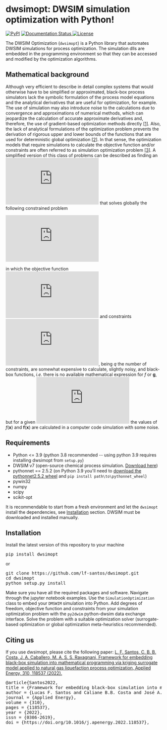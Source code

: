 # dwsimopt: DWSIM simulation optimization with Python!

[![PyPI](https://img.shields.io/pypi/v/dwsimopt)](https://pypi.org/project/dwsimopt/)
<a href='https://pydwsimopt.readthedocs.io/en/latest/?badge=latest' target="blank">
    <img src='https://readthedocs.org/projects/pydwsimopt/badge/?version=latest' alt='Documentation Status' />
</a>
[![License](https://img.shields.io/pypi/l/dwsimopt.svg)](https://github.com/lf-santos/dwsimopt/LICENSE)

The DWSIM Optimization (`dwsimopt`) is a Python library that automates DWSIM simulations for process optimization.
The simulation dlls are embedded in the programming environment so that they can be accessed and modified by the optimization algorithms.

## Mathematical background

Although very efficient to describe in detail complex systems that would otherwise have to be simplified or approximated, black-box process simulators lack the symbolic formulation of the process model equations and the analytical derivatives that are useful for optimization, for example. The use of simulation may also introduce noise to the calculations due to convergence and approximations of numerical methods, which can jeopardize the calculation of accurate approximate derivatives and, therefore, the use of gradient-based optimization methods directly <a href="https://doi.org/10.1002/aic.11579">[1]</a>. Also, the lack of analytical formulations of the optimization problem prevents the derivation of rigorous upper and lower bounds of the functions that are used for deterministic global optimization <a href="https://doi.org/10.1007/s11590-016-1028-2">[2]</a>. In that sense, the optimization models that require simulations to calculate the objective function and/or constraints are often referred to as simulation optimization problem <a href="https://doi.org/10.1007/s10479-015-2019-x">[3]</a>. A simplified version of this class of problems can be described as finding an ![equation](https://latex.codecogs.com/svg.latex?%5Cinline%20%7B%5Ccolor%7BMagenta%7D%20%5Ctextbf%7Bx%7D%5E*%5Cin%20%5Cmathbb%7BR%7D%5En%7D) that solves globally the following constrained problem

![equation](https://latex.codecogs.com/svg.latex?%7B%5Ccolor%7BMagenta%7D%20%5Cbegin%7Balign*%7D%20%5Cmin_%7B%5Ctextbf%7Bx%7D%5Cin%20%5Cmathcal%7BD%7D%7D%26%20%5C%20%5C%20f%28%5Ctextbf%7Bx%7D%29%5C%5C%20s.t.%26%20%5C%20%5C%20%5Ctextbf%7Bg%7D%28%5Ctextbf%7Bx%7D%29%5Cle%200%2C%20%5Cend%7Balign%7D%7D)

in which the objective function ![equation](https://latex.codecogs.com/svg.latex?%5Cinline%20%7B%5Ccolor%7BMagenta%7D%20f%3A%5Cmathbb%7BR%7D%5En%5Cmapsto%20%5Cmathbb%7BR%7D%7D) and constraints ![equation](https://latex.codecogs.com/svg.latex?%5Cinline%20%7B%5Ccolor%7BMagenta%7D%20%5Ctextbf%7Bg%7D%3A%5Cmathbb%7BR%7D%5En%5Cmapsto%20%5Cmathbb%7BR%7D%5Eq%7D), being *q* the number of constraints, are somewhat expensive to calculate, slightly noisy, and black-box functions, *i.e.* there is no available mathematical expression for *f* or **g**, but for a given ![equation](https://latex.codecogs.com/svg.latex?%5Cinline%20%7B%5Ccolor%7BMagenta%7D%20%5Ctextbf%7Bx%7D%5Cin%5Cmathcal%7BD%7D%5Csubseteq%5Cmathbb%7BR%7D%5En%7D) the values of *f*(**x**) and **f**(**x**) are calculated in a computer code simulation with some noise.

## Requirements
- Python <= 3.9 (python 3.8 recommended -- using python 3.9 requires installing dwsimopt from ``setup.py``)
- DWSIM v7 (open-source chemical process simulation. <a href="https://dwsim.inforside.com.br/new/">Download here</a>)
- pythonnet == 2.5.2 (on Python 3.9 you'll need to <a href="https://www.lfd.uci.edu/~gohlke/pythonlibs/#pythonnet">download the pythonnet2.5.2 wheel</a> and ``pip install path\to\pythonnet_wheel``)
- pywin32
- numpy
- scipy
- scikit-opt

It is recommendable to start from a fresh environment and let the `dwsimopt` install the dependencies, see <a href=#Istallation>Installation</a> section. DWSIM must be downloaded and installed manually.

## Installation

Install the latest version of this repository to your machine

<pre>pip install dwsimopt</pre>
or
<pre>git clone https://github.com/lf-santos/dwsimopt.git
cd dwsimopt
python setup.py install
</pre>

Make sure you have all the required packages and software. Navigate through the jupyter notebook examples. Use the `SimulationOptimization` class to embed your `DMSWIM` simulation into Python. Add degrees of freedom, objective function and constraints from your simulation optimization problem with the `py2dwim` python-dwsim data exchange interface. Solve the problem with a suitable optimization solver (surrogate-based optimization or global optimization meta-heuristics recommended).


## Citing us

If you use dwsimopt, please cite the following paper: <a href="https://doi.org/10.1016/j.apenergy.2022.118537" title="simulation optimization paper">L. F. Santos, C. B. B. Costa, J. A. Caballero, M. A. S. S. Ravagnani, Framework for embedding black-box simulation into mathematical programming via kriging surrogate model applied to natural gas liquefaction process optimization, Applied Energy, 310, 118537 (2022).</a>

<pre>
@article{Santos2022,
title = {Framework for embedding black-box simulation into mathematical programming via kriging surrogate model applied to natural gas liquefaction process optimization},
author = {Lucas F. Santos and Caliane B.B. Costa and José A. Caballero and Mauro A.S.S. Ravagnani},
journal = {Applied Energy},
volume = {310},
pages = {118537},
year = {2022},
issn = {0306-2619},
doi = {https://doi.org/10.1016/j.apenergy.2022.118537},
</pre>

